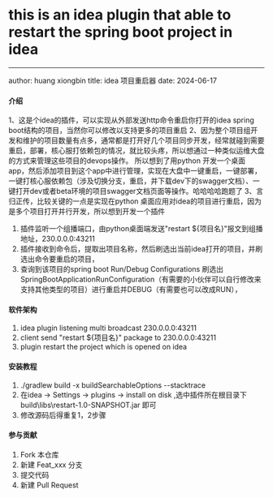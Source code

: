 # this is an idea plugin that able to restart the spring boot project in idea
---
author: huang xiongbin
title: idea 项目重启器
date: 2024-06-17

#### 介绍

1、这是个idea的插件，可以实现从外部发送http命令重启你打开的idea spring boot结构的项目，当然你可以修改以支持更多的项目重启
2、因为整个项目组开发和维护的项目数量有点多，通常都是打开好几个项目同步开发，经常就碰到需要重启，部署，核心服打依赖包的情况，就比较头疼，所以想通过一种类似运维大盘的方式来管理这些项目的devops操作。
所以想到了用python
开发一个桌面app，然后添加项目到这个app中进行管理，实现在大盘中一键重启，一键部署，一键打核心服依赖包（涉及切换分支，重启，并下载dev下的swagger文档）、一键打开dev或者beta环境的项目swagger文档页面等操作。哈哈哈哈跑题了
3、言归正传，比较关键的一点是实现在python 桌面应用对idea的项目进行重启，因为是多个项目打开并行开发，所以想到开发一个插件

1. 插件监听一个组播端口，由python桌面端发送"restart ${项目名}"报文到组播地址，230.0.0.0:43211
2. 插件接收到命令后，提取出项目名称，然后刷选出当前idea打开的项目，并刷选出命令要重启的项目，
3. 查询到该项目的spring boot Run/Debug Configurations
   刷选出SpringBootApplicationRunConfiguration（有需要的小伙伴可以自行修改来支持其他类型的项目）进行重启并DEBUG（有需要也可以改成RUN），

#### 软件架构

1. idea plugin listening multi broadcast 230.0.0.0:43211
2. client send "restart ${项目名}" package to 230.0.0.0:43211
3. plugin restart the project which is opened on idea

#### 安装教程

1. ./gradlew build -x buildSearchableOptions --stacktrace
2. 在idea -> Settings -> plugins -> install on disk ,选中插件所在根目录下build\libs\restart-1.0-SNAPSHOT.jar 即可
3. 修改源码后得重复1，2步骤

 

#### 参与贡献

1. Fork 本仓库
2. 新建 Feat_xxx 分支
3. 提交代码
4. 新建 Pull Request



